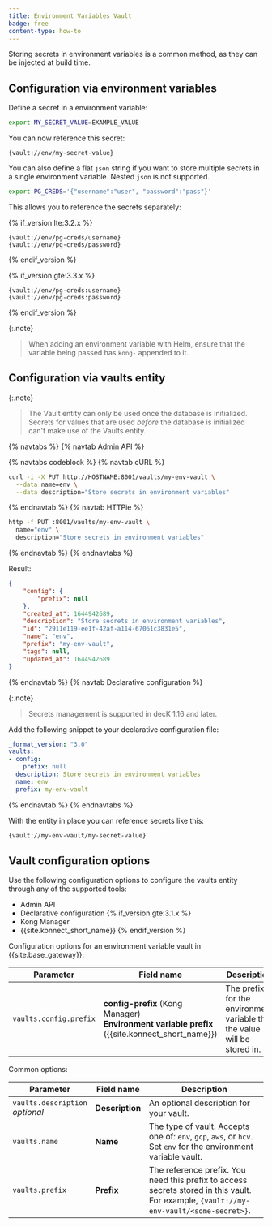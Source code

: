 ```yaml
---
title: Environment Variables Vault
badge: free
content-type: how-to
---
```


Storing secrets in environment variables is a common method, as they can be injected at build time.

## Configuration via environment variables

Define a secret in a environment variable:

```bash
export MY_SECRET_VALUE=EXAMPLE_VALUE
```

You can now reference this secret:

```text
{vault://env/my-secret-value}
```

You can also define a flat `json` string if you want to store multiple secrets
in a single environment variable. Nested `json` is not supported.

```bash
export PG_CREDS='{"username":"user", "password":"pass"}'
```

This allows you to reference the secrets separately:

{% if_version lte:3.2.x %}
```text
{vault://env/pg-creds/username}
{vault://env/pg-creds/password}
```
{% endif_version %}

{% if_version gte:3.3.x %}
```text
{vault://env/pg-creds:username}
{vault://env/pg-creds:password}
```
{% endif_version %}

{:.note}
> When adding an environment variable with Helm, ensure that the variable being passed has `kong-` appended to it. 

## Configuration via vaults entity

{:.note}
> The Vault entity can only be used once the database is initialized. Secrets for values that are used _before_ the database is initialized can't make use of the Vaults entity.

{% navtabs %}
{% navtab Admin API %}

{% navtabs codeblock %}
{% navtab cURL %}

```bash
curl -i -X PUT http://HOSTNAME:8001/vaults/my-env-vault \
  --data name=env \
  --data description="Store secrets in environment variables"
```

{% endnavtab %}
{% navtab HTTPie %}

```bash
http -f PUT :8001/vaults/my-env-vault \
  name="env" \
  description="Store secrets in environment variables"
```

{% endnavtab %}
{% endnavtabs %}

Result:

```json
{
    "config": {
        "prefix": null
    },
    "created_at": 1644942689,
    "description": "Store secrets in environment variables",
    "id": "2911e119-ee1f-42af-a114-67061c3831e5",
    "name": "env",
    "prefix": "my-env-vault",
    "tags": null,
    "updated_at": 1644942689
}
```

{% endnavtab %}
{% navtab Declarative configuration %}

{:.note}
> Secrets management is supported in decK 1.16 and later.

Add the following snippet to your declarative configuration file:

```yaml
_format_version: "3.0"
vaults:
- config:
    prefix: null
  description: Store secrets in environment variables
  name: env
  prefix: my-env-vault
```

{% endnavtab %}
{% endnavtabs %}


With the entity in place you can reference secrets like this:

```bash
{vault://my-env-vault/my-secret-value}
```

## Vault configuration options

Use the following configuration options to configure the vaults entity through
any of the supported tools:
* Admin API
* Declarative configuration
{% if_version gte:3.1.x %}
* Kong Manager
* {{site.konnect_short_name}}
{% endif_version %}


Configuration options for an environment variable vault in {{site.base_gateway}}:

Parameter | Field name | Description
----------|---------------|------------
`vaults.config.prefix` | **config-prefix** (Kong Manager) <br> **Environment variable prefix** ({{site.konnect_short_name}}) | The prefix for the environment variable that the value will be stored in.

Common options:

Parameter | Field name | Description
----------|---------------|------------
`vaults.description` <br> *optional* | **Description** | An optional description for your vault.
`vaults.name` | **Name** | The type of vault. Accepts one of: `env`, `gcp`, `aws`, or `hcv`. Set `env` for the environment variable vault.
`vaults.prefix` | **Prefix** | The reference prefix. You need this prefix to access secrets stored in this vault. For example, `{vault://my-env-vault/<some-secret>}`.
